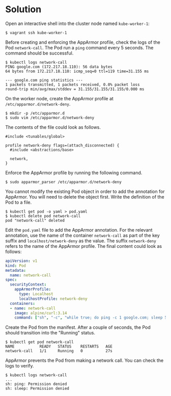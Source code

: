 # Solution

Open an interactive shell into the cluster node named `kube-worker-1`:

```
$ vagrant ssh kube-worker-1
```

Before creating and enforcing the AppArmor profile, check the logs of the Pod `network-call`. The Pod run a `ping` command every 5 seconds. The command should be successful.

```
$ kubectl logs network-call
PING google.com (172.217.18.110): 56 data bytes
64 bytes from 172.217.18.110: icmp_seq=0 ttl=119 time=31.155 ms

--- google.com ping statistics ---
1 packets transmitted, 1 packets received, 0.0% packet loss
round-trip min/avg/max/stddev = 31.155/31.155/31.155/0.000 ms
```

On the worker node, create the AppArmor profile at `/etc/apparmor.d/network-deny`.

```
$ mkdir -p /etc/apparmor.d
$ sudo vim /etc/apparmor.d/network-deny
```

The contents of the file could look as follows.

```
#include <tunables/global>

profile network-deny flags=(attach_disconnected) {
  #include <abstractions/base>

  network,
}
```

Enforce the AppArmor profile by running the following command.

```
$ sudo apparmor_parser /etc/apparmor.d/network-deny
```

You cannot modify the existing Pod object in order to add the annotation for AppArmor. You will need to delete the object first. Write the definition of the Pod to a file.

```
$ kubectl get pod -o yaml > pod.yaml
$ kubectl delete pod network-call
pod "network-call" deleted
```

Edit the `pod.yaml` file to add the AppArmor annotation. For the relevant annotation, use the name of the container `network-call` as part of the key suffix and `localhost/network-deny` as the value. The suffix `network-deny` refers to the name of the AppArmor profile. The final content could look as follows:

```yaml
apiVersion: v1
kind: Pod
metadata:
  name: network-call
spec:
  securityContext:
    appArmorProfile:
      type: Localhost
      localhostProfile: network-deny
  containers:
  - name: network-call
    image: alpine/curl:3.14
    command: ["sh", "-c", "while true; do ping -c 1 google.com; sleep 5; done"]
```

Create the Pod from the manifest. After a couple of seconds, the Pod should transition into the "Running" status.

```
$ kubectl get pod network-call
NAME           READY   STATUS    RESTARTS   AGE
network-call   1/1     Running   0          27s
```

AppArmor prevents the Pod from making a network call. You can check the logs to verify.

```
$ kubectl logs network-call
...
sh: ping: Permission denied
sh: sleep: Permission denied
```